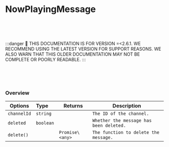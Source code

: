 # NowPlayingMessage

<br/><br/><br/>

:::danger
🚨 THIS DOCUMENTATION IS FOR VERSION =\<2.6.1. WE RECOMMEND USING THE LATEST VERSION FOR SUPPORT REASONS. WE ALSO WARN THAT THIS OLDER DOCUMENTATION MAY NOT BE COMPLETE OR POORLY READABLE.
:::

<br/><br/><br/>

### Overview

| Options     | Type      | Returns         | Description                             |
| ----------- | :-------- | --------------- | --------------------------------------- |
| `channelId` | `string`  |                 | `The ID of the channel.`                |
| `deleted`   | `boolean` |                 | `Whether the message has been deleted.` |
| `delete()`  |           | `Promise\<any>` | `The function to delete the message.`   |
